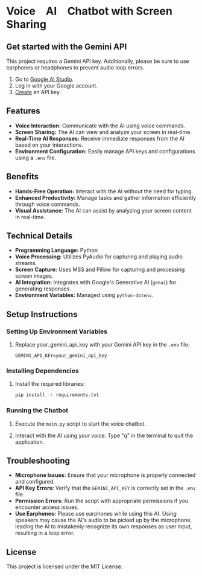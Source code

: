 # Voice　AI　Chatbot with Screen Sharing

## Get started with the Gemini API
This project requires a Gemini API key. Additionally, please be sure to use earphones or headphones to prevent audio loop errors.

1. Go to [Google AI Studio](https://aistudio.google.com/).
2. Log in with your Google account.
3. [Create](https://aistudio.google.com/app/apikey) an API key.

## Features

- **Voice Interaction:** Communicate with the AI using voice commands.
- **Screen Sharing:** The AI can view and analyze your screen in real-time.
- **Real-Time AI Responses:** Receive immediate responses from the AI based on your interactions.
- **Environment Configuration:** Easily manage API keys and configurations using a `.env` file.

## Benefits

- **Hands-Free Operation:** Interact with the AI without the need for typing.
- **Enhanced Productivity:** Manage tasks and gather information efficiently through voice commands.
- **Visual Assistance:** The AI can assist by analyzing your screen content in real-time.

## Technical Details

- **Programming Language:** Python
- **Voice Processing:** Utilizes PyAudio for capturing and playing audio streams.
- **Screen Capture:** Uses MSS and Pillow for capturing and processing screen images.
- **AI Integration:** Integrates with Google's Generative AI (`genai`) for generating responses.
- **Environment Variables:** Managed using `python-dotenv`.

## Setup Instructions

### Setting Up Environment Variables

1. Replace your_gemini_api_key with your Gemini API key in the `.env` file:

   ```
   GEMINI_API_KEY=your_gemini_api_key
   ```

### Installing Dependencies

1. Install the required libraries:

   ```bash
   pip install -r requirements.txt
   ```

### Running the Chatbot

1. Execute the `main.py` script to start the voice chatbot.

2. Interact with the AI using your voice. Type "q" in the terminal to quit the application.

## Troubleshooting

- **Microphone Issues:** Ensure that your microphone is properly connected and configured.
- **API Key Errors:** Verify that the `GEMINI_API_KEY` is correctly set in the `.env` file.
- **Permission Errors:** Run the script with appropriate permissions if you encounter access issues.
- **Use Earphones:** Please use earphones while using this AI. Using speakers may cause the AI's audio to be picked up by the microphone, leading the AI to mistakenly recognize its own responses as user input, resulting in a loop error.

## License

This project is licensed under the MIT License.
